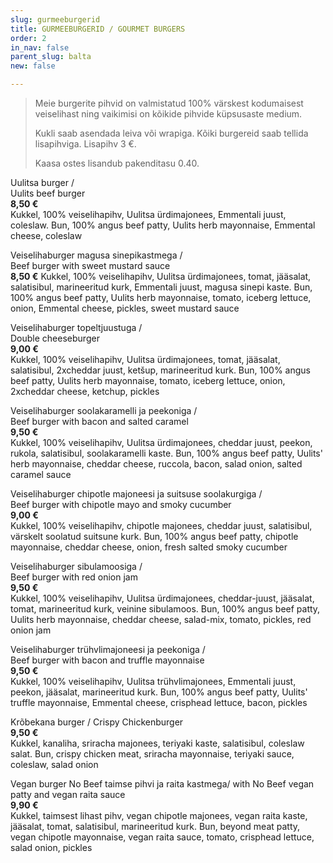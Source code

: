 ```yaml
---
slug: gurmeeburgerid
title: GURMEEBURGERID / GOURMET BURGERS
order: 2
in_nav: false
parent_slug: balta
new: false

---
```

<div class="ellipsis"></div>

> Meie burgerite pihvid on valmistatud 100% värskest kodumaisest veiselihast ning vaikimisi on kõikide pihvide küpsusaste medium.
>
> Kukli saab asendada leiva või wrapiga. Kõiki burgereid saab tellida lisapihviga. Lisapihv 3 €.
>
> Kaasa ostes lisandub pakenditasu 0.40.

<span class="special"></span>
Uulitsa burger /  
Uulits beef burger  
**8,50 €**  
<span class="koostis">Kukkel, 100% veiselihapihv, Uulitsa ürdimajonees, Emmentali juust, coleslaw. Bun, 100% angus beef patty, Uulits herb mayonnaise, Emmental cheese, coleslaw</span>

Veiselihaburger magusa sinepikastmega /  
Beef burger with sweet mustard sauce  
**8,50 €** <span class="koostis">Kukkel, 100% veiselihapihv, Uulitsa ürdimajonees, tomat, jääsalat, salatisibul, marineeritud kurk, Emmentali juust, magusa sinepi kaste. Bun, 100% angus beef patty, Uulits herb mayonnaise, tomato, iceberg lettuce, onion, Emmental cheese, pickles, sweet mustard sauce</span>

Veiselihaburger topeltjuustuga /  
Double cheeseburger  
**9,00 €**  
<span class="koostis">Kukkel, 100% veiselihapihv, Uulitsa ürdimajonees, tomat, jääsalat, salatisibul, 2xcheddar juust,  ketšup, marineeritud kurk. Bun, 100% angus beef patty, Uulits herb mayonnaise, tomato, iceberg lettuce, onion, 2xcheddar cheese, ketchup, pickles </span>

Veiselihaburger soolakaramelli ja peekoniga /  
Beef burger with bacon and salted caramel  
**9,50 €**  
<span class="koostis">Kukkel, 100% veiselihapihv, Uulitsa ürdimajonees, cheddar juust, peekon, rukola, salatisibul, soolakaramelli kaste. Bun, 100% angus beef patty, Uulits' herb mayonnaise, cheddar cheese, ruccola, bacon, salad onion, salted caramel sauce</span>

<span class="spicy"></span>
Veiselihaburger chipotle majoneesi ja suitsuse soolakurgiga /  
Beef burger with chipotle mayo and smoky cucumber  
**9,00 €**  
<span class="koostis">Kukkel, 100% veiselihapihv, chipotle majonees, cheddar juust, salatisibul, värskelt soolatud suitsune kurk. Bun, 100% angus beef patty, chipotle mayonnaise, cheddar cheese, onion, fresh salted smoky cucumber</span>

Veiselihaburger sibulamoosiga /  
Beef burger with red onion jam  
**9,50 €**  
<span class="koostis">Kukkel, 100% veiselihapihv, Uulitsa ürdimajonees, cheddar-juust, jääsalat, tomat, marineeritud kurk, veinine sibulamoos. Bun, 100% angus beef patty, Uulits herb mayonnaise, cheddar cheese, salad-mix, tomato, pickles, red onion jam</span>

Veiselihaburger trühvlimajoneesi ja peekoniga /  
Beef burger with bacon and truffle mayonnaise  
**9,50 €**  
<span class="koostis">Kukkel, 100% veiselihapihv, Uulitsa trühvlimajonees, Emmentali juust, peekon, jääsalat, marineeritud kurk. Bun, 100% angus beef patty, Uulits' truffle mayonnaise, Emmental cheese, crisphead lettuce, bacon, pickles</span>

<span class="spicy"></span> Krõbekana burger / Crispy Chickenburger  
**9,50 €**  
<span class="koostis">Kukkel, kanaliha, sriracha majonees, teriyaki kaste, salatisibul, coleslaw salat. Bun, crispy chicken meat, sriracha mayonnaise, teriyaki sauce, coleslaw, salad onion</span>

Vegan burger No Beef taimse pihvi ja raita kastmega/ with No Beef vegan patty and vegan raita sauce  
**9,90 €**  
<span class="koostis">Kukkel, taimsest lihast pihv, vegan chipotle majonees, vegan raita kaste, jääsalat, tomat, salatisibul, marineeritud kurk. Bun, beyond meat patty, vegan chipotle mayonnaise, vegan raita sauce, tomato, crisphead lettuce, salad onion, pickles</span> <span class="vege"></span><span class="vegan"></span>
